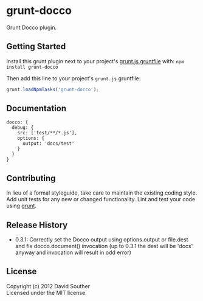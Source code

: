 # grunt-docco

Grunt Docco plugin.

## Getting Started
Install this grunt plugin next to your project's [grunt.js gruntfile][getting_started] with: `npm install grunt-docco`

Then add this line to your project's `grunt.js` gruntfile:

```javascript
grunt.loadNpmTasks('grunt-docco');
```

[grunt]: https://github.com/cowboy/grunt
[getting_started]: https://github.com/cowboy/grunt/blob/master/docs/getting_started.md

## Documentation
```
docco: {
  debug: {
    src: ['test/**/*.js'],
    options: {
      output: 'docs/test'
    }
  }
}

```

## Contributing
In lieu of a formal styleguide, take care to maintain the existing coding style. Add unit tests for any new or changed functionality. Lint and test your code using [grunt][grunt].

## Release History
- 0.3.1: Correctly set the Docco output using options.output or file.dest and fix docco.document() invocation (up to 0.3.1 the dest will be 'docs' anyway and invocation will result in odd error)

## License
Copyright (c) 2012 David Souther  
Licensed under the MIT license.
